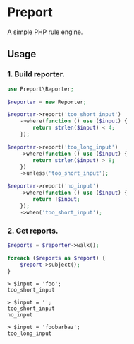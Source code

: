 Preport
=======

A simple PHP rule engine.

Usage
-----

### 1. Build reporter.

```php
use Preport\Reporter;

$reporter = new Reporter;

$reporter->report('too_short_input')
    ->where(function () use ($input) {
        return strlen($input) < 4;
    });

$reporter->report('too_long_input')
    ->where(function () use ($input) {
        return strlen($input) > 8;
    })
    ->unless('too_short_input');

$reporter->report('no_input')
    ->where(function () use ($input) {
        return !$input;
    });
    ->when('too_short_input');
```

### 2. Get reports.

```php
$reports = $reporter->walk();

foreach ($reports as $report) {
    $report->subject();
}
```

```
> $input = 'foo';
too_short_input

> $input = '';
too_short_input
no_input

> $input = 'foobarbaz';
too_long_input
```
